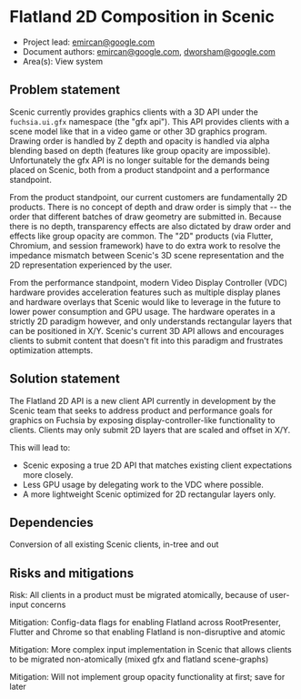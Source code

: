 # Flatland 2D Composition in Scenic

 * Project lead: emircan@google.com
 * Document authors: emircan@google.com, dworsham@google.com
 * Area(s): View system

## Problem statement

Scenic currently provides graphics clients with a 3D API under the
`fuchsia.ui.gfx` namespace (the "gfx api").  This API provides clients with a
scene model like that in a video game or other 3D graphics program.  Drawing
order is handled by Z depth and opacity is handled via alpha blending based on
depth (features like group opacity are impossible).  Unfortunately the gfx API
is no longer suitable for the demands being placed on Scenic, both from a
product standpoint and a performance standpoint.

From the product standpoint, our current customers are fundamentally 2D
products.  There is no concept of depth and draw order is simply that -- the
order that different batches of draw geometry are submitted in.  Because there
is no depth, transparency effects are also dictated by draw order and effects
like group opacity are common.  The "2D" products (via Flutter, Chromium, and
session framework) have to do extra work to resolve the impedance mismatch
between Scenic's 3D scene representation and the 2D representation experienced
by the user.

From the performance standpoint, modern Video Display Controller (VDC) hardware
provides acceleration features such as multiple display planes and hardware
overlays that Scenic would like to leverage in the future to lower power
consumption and GPU usage.  The hardware operates in a strictly 2D paradigm
however, and only understands rectangular layers that can be positioned in X/Y.
Scenic's current 3D API allows and encourages clients to submit content that
doesn't fit into this paradigm and frustrates optimization attempts.

## Solution statement

The Flatland 2D API is a new client API currently in development by the Scenic
team that seeks to address product and performance goals for graphics on
Fuchsia by exposing display-controller-like functionality to clients.  Clients
may only submit 2D layers that are scaled and offset in X/Y.

This will lead to:

 * Scenic exposing a true 2D API that matches existing client expectations more
   closely.
 * Less GPU usage by delegating work to the VDC where possible.
 * A more lightweight Scenic optimized for 2D rectangular layers only.

## Dependencies

Conversion of all existing Scenic clients, in-tree and out

## Risks and mitigations

Risk: All clients in a product must be migrated atomically, because of
user-input concerns

Mitigation: Config-data flags for enabling Flatland across RootPresenter,
Flutter and Chrome so that enabling Flatland is non-disruptive and atomic

Mitigation: More complex input implementation in Scenic that allows clients to
be migrated non-atomically (mixed gfx and flatland scene-graphs)

Mitigation: Will not implement group opacity functionality at first; save for
later
